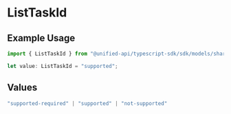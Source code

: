 # ListTaskId

## Example Usage

```typescript
import { ListTaskId } from "@unified-api/typescript-sdk/sdk/models/shared";

let value: ListTaskId = "supported";
```

## Values

```typescript
"supported-required" | "supported" | "not-supported"
```
